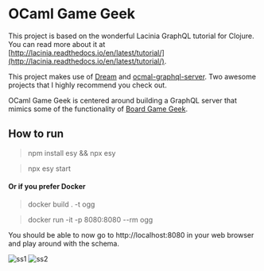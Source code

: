 # OCaml Game Geek

This project is based on the wonderful Lacinia GraphQL tutorial for Clojure. You can read more about it at [http://lacinia.readthedocs.io/en/latest/tutorial/](http://lacinia.readthedocs.io/en/latest/tutorial/).

This project makes use of
[Dream](https://github.com/aantron/dream)
and [ocmal-graphql-server](https://github.com/andreas/ocaml-graphql-server). Two awesome projects that I highly recommend you check out.

OCaml Game Geek is centered around building a GraphQL server that mimics some of the functionality of [Board Game Geek](https://boardgamegeek.com/).

## How to run

> npm install esy && npx esy

> npx esy start


#### Or if you prefer Docker

> docker build . -t ogg

> docker run -it -p 8080:8080 --rm ogg

You should be able to now go to http://localhost:8080 in your web browser and play around with the schema.

![ss1](https://user-images.githubusercontent.com/1703143/169666545-aba23d3e-425e-4a3f-8e55-008d4ef1d1d2.png)
![ss2](https://user-images.githubusercontent.com/1703143/169666546-da16258d-41ad-4690-a5ba-2c247c59b943.png)
